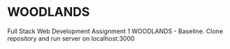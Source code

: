 # WOODLANDS
Full Stack Web Development Assignment 1 WOODLANDS - Baseline. 
Clone repository and run server on localhost:3000

